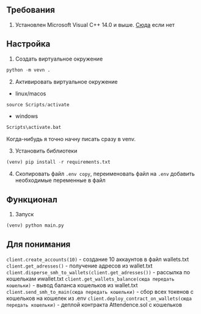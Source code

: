 ## Требования 

1. Установлен Microsoft Visual C++ 14.0 и выше. [Сюда](https://learn.microsoft.com/en-us/answers/questions/136595/error-microsoft-visual-c-140-or-greater-is-require.html) если нет
   

## Настройка

1. Создать виртуальное окружение 

```python
python -m vevn .
```

2. Активировать виртуальное окружение

- linux/macos
```python
source Scripts/activate
```

 - windows
```python
Scripts\activate.bat   
```

Когда-нибудь я точно начну писать сразу в venv.

3. Установить библиотеки

```python
(venv) pip install -r requirements.txt
```

4. Скопировать файл `.env copy`, переименовать файл на `.env` добавить необходимые переменные в файл

## Функционал

1. Запуск

```python
(venv) python main.py
```


## Для понимания

`client.create_accounts(10)` - создание 10 аккаунтов в файл wallets.txt
`client.get_adresses()` - получение адресов из wallet.txt
`client.disperse_smh_to_wallets(client.get_adresses())` - рассылка по кошелькам иwallet.txt
`client.get_wallets_balance(сюда передать кошельки)` - вывод баланса кошельков из wallet.txt
`client.send_smh_to_main(сюда передать кошельки)` - сбор всех токенов с кошельков на кошелек из .env
`client.deploy_contract_on_wallets(сюда передать кошельки)` - деплой контракта Attendence.sol с кошельков
